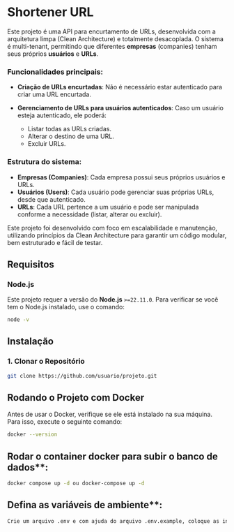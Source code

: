 # Shortener URL

Este projeto é uma API para encurtamento de URLs, desenvolvida com a arquitetura limpa (Clean Architecture) e totalmente desacoplada. O sistema é multi-tenant, permitindo que diferentes **empresas** (companies) tenham seus próprios **usuários** e **URLs**.

### Funcionalidades principais:

- **Criação de URLs encurtadas**: Não é necessário estar autenticado para criar uma URL encurtada.
- **Gerenciamento de URLs para usuários autenticados**: Caso um usuário esteja autenticado, ele poderá:

  - Listar todas as URLs criadas.
  - Alterar o destino de uma URL.
  - Excluir URLs.

### Estrutura do sistema:

- **Empresas (Companies)**: Cada empresa possui seus próprios usuários e URLs.
- **Usuários (Users)**: Cada usuário pode gerenciar suas próprias URLs, desde que autenticado.
- **URLs**: Cada URL pertence a um usuário e pode ser manipulada conforme a necessidade (listar, alterar ou excluir).

Este projeto foi desenvolvido com foco em escalabilidade e manutenção, utilizando princípios da Clean Architecture para garantir um código modular, bem estruturado e fácil de testar.

## Requisitos

### Node.js

Este projeto requer a versão do **Node.js** `>=22.11.0`. Para verificar se você tem o Node.js instalado, use o comando:

```bash
node -v

```

## Instalação

### 1. Clonar o Repositório

```bash
git clone https://github.com/usuario/projeto.git

```

## Rodando o Projeto com Docker

Antes de usar o Docker, verifique se ele está instalado na sua máquina. Para isso, execute o seguinte comando:

```bash
docker --version
```

## Rodar o container docker para subir o banco de dados\*\*:

```bash
docker compose up -d ou docker-compose up -d
```

## Defina as variáveis de ambiente\*\*:

```bash
Crie um arquivo .env e com ajuda do arquivo .env.example, coloque as informações devidas
```
